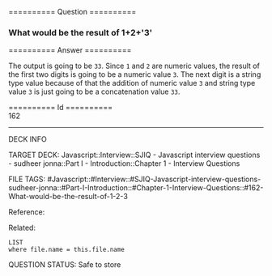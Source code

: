 ========== Question ==========  

### What would be the result of 1+2+'3'  

========== Answer ==========  

The output is going to be `33`. Since `1` and `2` are numeric values, the result of the first two digits is going to be a numeric value `3`. The next digit is a string type value because of that the addition of numeric value `3` and string type value `3` is just going to be a concatenation value `33`.

========== Id ==========  
162

---

DECK INFO

TARGET DECK: Javascript::Interview::SJIQ - Javascript interview questions - sudheer jonna::Part I - Introduction::Chapter 1 - Interview Questions

FILE TAGS: #Javascript::#Interview::#SJIQ-Javascript-interview-questions-sudheer-jonna::#Part-I-Introduction::#Chapter-1-Interview-Questions::#162-What-would-be-the-result-of-1-2-3

Reference:

Related:

```dataview
LIST
where file.name = this.file.name
```

QUESTION STATUS: Safe to store

